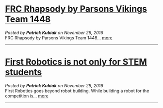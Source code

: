 # [FRC Rhapsody by Parsons Vikings Team 1448](#/post/2/)
*Posted by **Patrick Kubiak** on November 29, 2016*  
FRC Rhapsody by Parsons Vikings Team 1448... [more](#/post/2/)  

---

# [First Robotics is not only for STEM students](#/post/1/)
*Posted by **Patrick Kubiak** on November 29, 2016*  
First Robotics goes beyond robot building. While building a robot for the competition is... [more](#/post/1/)  

---

<google-youtube
  video-id="7htc6iHS4mo"
  height="360px"
  width="640px"
  rel="0"
  start="5"
  autoplay="0">
</google-youtube>
